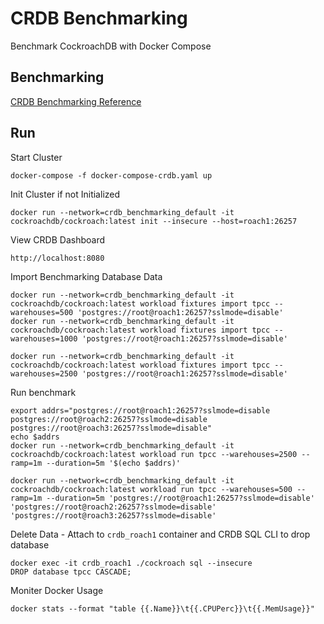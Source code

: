 # CRDB Benchmarking

Benchmark CockroachDB with Docker Compose

## Benchmarking

[CRDB Benchmarking Reference](https://www.cockroachlabs.com/docs/v21.2/performance-benchmarking-with-tpcc-large)

## Run

Start Cluster

    docker-compose -f docker-compose-crdb.yaml up

Init Cluster if not Initialized

    docker run --network=crdb_benchmarking_default -it cockroachdb/cockroach:latest init --insecure --host=roach1:26257

View CRDB Dashboard

    http://localhost:8080

Import Benchmarking Database Data
    
    docker run --network=crdb_benchmarking_default -it cockroachdb/cockroach:latest workload fixtures import tpcc --warehouses=500 'postgres://root@roach1:26257?sslmode=disable'
    docker run --network=crdb_benchmarking_default -it cockroachdb/cockroach:latest workload fixtures import tpcc --warehouses=1000 'postgres://root@roach1:26257?sslmode=disable'

    docker run --network=crdb_benchmarking_default -it cockroachdb/cockroach:latest workload fixtures import tpcc --warehouses=2500 'postgres://root@roach1:26257?sslmode=disable'

Run benchmark

    export addrs="postgres://root@roach1:26257?sslmode=disable postgres://root@roach2:26257?sslmode=disable postgres://root@roach3:26257?sslmode=disable"
    echo $addrs
    docker run --network=crdb_benchmarking_default -it cockroachdb/cockroach:latest workload run tpcc --warehouses=2500 --ramp=1m --duration=5m '$(echo $addrs)'
    
    docker run --network=crdb_benchmarking_default -it cockroachdb/cockroach:latest workload run tpcc --warehouses=500 --ramp=1m --duration=5m 'postgres://root@roach1:26257?sslmode=disable' 'postgres://root@roach2:26257?sslmode=disable' 'postgres://root@roach3:26257?sslmode=disable'

Delete Data - Attach  to `crdb_roach1` container and CRDB SQL CLI to drop database
    
    docker exec -it crdb_roach1 ./cockroach sql --insecure
    DROP database tpcc CASCADE;

Moniter Docker Usage
    
    docker stats --format "table {{.Name}}\t{{.CPUPerc}}\t{{.MemUsage}}"
